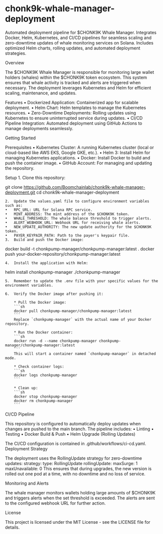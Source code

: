# chonk9k-whale-manager-deployment
Automated deployment pipeline for $CHONK9K Whale Manager. Integrates Docker, Helm, Kubernetes, and CI/CD pipelines for seamless scaling and zero-downtime updates of whale monitoring services on Solana. Includes optimized Helm charts, rolling updates, and automated deployment strategies.

Overview

The $CHONK9K Whale Manager is responsible for monitoring large wallet holders (whales) within the $CHONK9K token ecosystem. This system ensures that whale activity is tracked and alerts are triggered when necessary. The deployment leverages Kubernetes and Helm for efficient scaling, maintenance, and updates.

Features
	•	Dockerized Application: Containerized app for scalable deployment.
	•	Helm Chart: Helm templates to manage the Kubernetes resources.
	•	Zero-Downtime Deployments: Rolling updates using Kubernetes to ensure uninterrupted service during updates.
	•	CI/CD Pipeline Integration: Automated deployment using GitHub Actions to manage deployments seamlessly.

Getting Started

Prerequisites
	•	Kubernetes Cluster: A running Kubernetes cluster (local or cloud-based like AWS EKS, Google GKE, etc.).
	•	Helm 3: Install Helm for managing Kubernetes applications.
	•	Docker: Install Docker to build and push the container image.
	•	GitHub Account: For managing and updating the repository.

Setup
	1.	Clone this repository:

 git clone https://github.com/Boomchainlab/chonk9k-whale-manager-deployment.git
cd chonk9k-whale-manager-deployment

	2.	Update the values.yaml file to configure environment variables such as:
	•	RPC_URL: URL for Solana RPC service.
	•	MINT_ADDRESS: The mint address of the $CHONK9K token.
	•	WHALE_THRESHOLD: The whale balance threshold to trigger alerts.
	•	ALERT_WEBHOOK_URL: Webhook URL for receiving whale alerts.
	•	NEW_UPDATE_AUTHORITY: The new update authority for the $CHONK9K token.
	•	PAYER_KEYPAIR_PATH: Path to the payer's keypair file.
	3.	Build and push the Docker image:

 docker build -t chonkpump-manager/chonkpump-manager:latest .
docker push your-docker-repository/chonkpump-manager:latest

	4.	Install the application with Helm:

 helm install chonkpump-manager ./chonkpump-manager

	5.	Remember to update the .env file with your specific values for the environment variables.

	6.	Verify the Docker image after pushing it:

		* Pull the Docker image:
		```sh
		docker pull chonkpump-manager/chonkpump-manager:latest
		```
		Replace `chonkpump-manager` with the actual name of your Docker repository.

		* Run the Docker container:
		```sh
		docker run -d --name chonkpump-manager chonkpump-manager/chonkpump-manager:latest
		```
		This will start a container named `chonkpump-manager` in detached mode.

		* Check container logs:
		```sh
		docker logs chonkpump-manager
		```

		* Clean up:
		```sh
		docker stop chonkpump-manager
		docker rm chonkpump-manager
		```

 CI/CD Pipeline

This repository is configured to automatically deploy updates when changes are pushed to the main branch. The pipeline includes:
	•	Linting
	•	Testing
	•	Docker Build & Push
	•	Helm Upgrade (Rolling Updates)

The CI/CD configuration is contained in .github/workflows/ci-cd.yaml.
Deployment Strategy

The deployment uses the RollingUpdate strategy for zero-downtime updates:
strategy:
  type: RollingUpdate
  rollingUpdate:
    maxSurge: 1
    maxUnavailable: 0
    This ensures that during upgrades, the new version is rolled out one pod at a time, with no downtime and no loss of service.

Monitoring and Alerts

The whale manager monitors wallets holding large amounts of $CHONK9K and triggers alerts when the set threshold is exceeded. The alerts are sent to the configured webhook URL for further action.

License

This project is licensed under the MIT License - see the LICENSE file for details.
